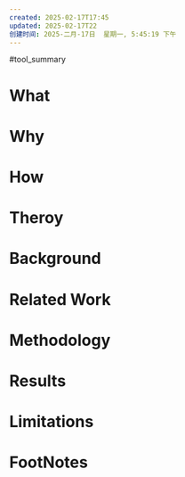 ```yaml
---
created: 2025-02-17T17:45
updated: 2025-02-17T22
创建时间: 2025-二月-17日  星期一, 5:45:19 下午
---
```

#tool_summary 

# What
# Why
# How
# Theroy
# Background
# Related Work
# Methodology
# Results
# Limitations
# FootNotes